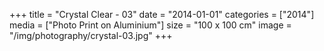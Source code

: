 +++
title = "Crystal Clear - 03"
date = "2014-01-01"
categories = ["2014"]
media = ["Photo Print on Aluminium"]
size = "100 x 100 cm"
image = "/img/photography/crystal-03.jpg"
+++
